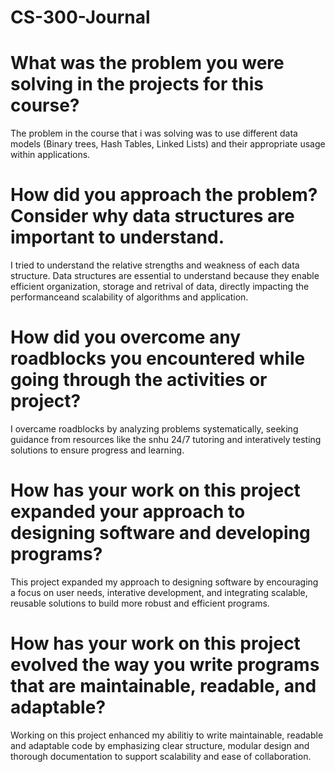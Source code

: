 # CS-300-Journal
# What was the problem you were solving in the projects for this course?
The problem in the course that i was solving was to use different data models (Binary trees, Hash Tables, Linked Lists) and their appropriate 
usage within applications.     

# How did you approach the problem? Consider why data structures are important to understand.
I tried to understand the relative strengths and weakness of each data structure. Data structures are essential to understand because they enable efficient organization, storage and retrival
of data, directly impacting the performanceand scalability of algorithms and application.

# How did you overcome any roadblocks you encountered while going through the activities or project?
I overcame roadblocks by analyzing problems systematically, seeking guidance from resources like the snhu 24/7 tutoring and interatively testing solutions to ensure progress and learning.

# How has your work on this project expanded your approach to designing software and developing programs?
This project expanded my approach to designing software by encouraging a focus on user needs, interative development, and integrating scalable, reusable solutions to build 
more robust and efficient programs.
# How has your work on this project evolved the way you write programs that are maintainable, readable, and adaptable?
Working on this project enhanced my abilitiy to write maintainable, readable and adaptable code by emphasizing clear structure, modular design and thorough documentation to support 
scalability and ease of collaboration.
